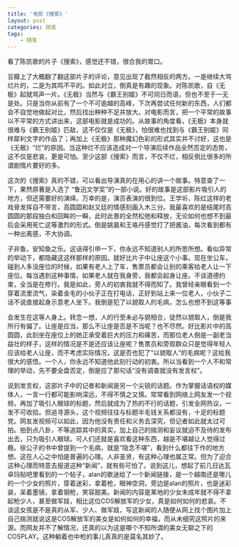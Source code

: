 ```yaml
---
title: '电影《搜索》'
layout: post
categories: 随笔
tags:
    - 随笔
---
```


看了陈凯歌的片子《搜索》，感觉还不错，很合我的胃口。

豆瓣上了大概翻了翻这部片子的评论，意见出现了截然相反的两方。一是继续大骂烂片的，二是为其鸣不平的。如此对立，倒真是有趣的现象。对陈凯歌，自《无极》起就骂声一片。《无极》当然与《霸王别姬》不可同日而语，但也不至于一无是处。只是当你从前有了一个不可逾越的高峰，下次再尝试任何新的东西，人们都会不自觉地做起对比，然后找出种种不足并放大。对电影而言，把一个平常的故事以不平常的方式讲出来，这部电影就是成功的。从故事的角度看，《无极》本身就很难与《霸王别姬》匹敌，这不仅仅是《无极》，怕很难也找到与《霸王别姬》同样犀利文字的作品了；再加上《无极》那种魔幻色彩的形式其实并不讨好，这也是《无极》“烂”的原因。当这种烂不应该造成对一个导演后续作品全然否定的态势，这不仅是悲哀，更是可怕。至少这部《搜索》而言，不仅不烂，相反倒比很多的所谓剧情片要好的多。

这次的《搜索》真的不错，可以看出导演真的在用心的讲一个故事。特意查了一下，果然原著是入选了 “鲁迅文学奖”的一部小说。好的故事是这部影片吸引人的地方，但还需要好的演绎。万幸的是，演员表演的很到位。王学圻、陈红这样的老戏骨发挥自不带言，高圆圆和赵又廷的情感刻画入木三分。我最喜欢的是结尾时高圆圆的那段独白和回眸的一瞬，此时此景的全然松弛和释放，无论如何也想不到最后会采用死亡这等激烈的形式。倒是姚晨和王珞丹感觉打了把酱油，每次看到都有一种出离感，不大协调。

子非鱼，安知鱼之乐。这话得引申一下，你永远不知道别人的所思所想。看似异常的举动下，都隐藏这这样那样的原因。就好比片子中让座这个小事。现在坐公车，碰到人多没座位的时候，如果有老人上了车，售票员都会让别的乘客给老人让一下座位。每当遇到这种事情，如果老人就在我身旁，我都会起身让座。不谈道德约束，全当是在修行。我是如此，旁人的初衷我就不得而知了。我曾经亲眼看到一个穿着流里流气，染着金毛的小伙子正在打电话，正好到站上来一位老人，小伙子二话不说直接起身示意老人坐下。我倒是犯了以貌取人的毛病，怎么也想不到这等事

会发生在这等人身上。转念一想，人的行至未必与貌相合，徒然以貌取人，倒是我所行有偏了。让座是应当，那么不让座是否是不当呢？也不尽然。好比影片中的高圆圆，此刻坐在座位上的她正承受着巨大的压力和痛苦，而那位老人倒是一副老当益壮的样子，这样的情况是不是还应该让座呢？售票员和旁观群众只是觉得年轻人应该给老人让座，而不考虑实际情况，这是否也犯了“以貌取人”的毛病呢？这给我很大的感悟。一个人，你永远不知道他此刻行动的初衷。所以当看到一个人不和常理的举动，先不要全盘否定，倒是应了那句话“没有调查就没有发言权”。

说到发言权，这部片子中的记者和新闻是另一个尖锐的话题。作为掌握话语权的媒体人，一言一行都可能影响深远，不得不慎之又慎。常常看到网络上网友发一个视频，再加了吸引人眼球的标题，然后就成为了热的不行的话题，引发全网热议，一发不可收拾。但追寻源头，这个视频往往与标题半毛钱关系都没有，十足的标题党。网友发视频可以如此，因为他没有责任和义务去深究，但记者如此就太过可拍。拍到点八卦，不等追踪其中的真实，加上自己的揣测和妄议就迫不及待的发布出去，只为吸引人眼球。可人们还就是喜欢看这种东西，越是不堪越让人觉得过瘾。徐公子的书中曾提到一个毛病，就是“隐念不堪”，看到什么都往下作的地方想。这在人心之中怕是普遍的心理。人非圣贤，有这种心理也属正常。但为了迎合这种心理而特意去报道这种“新闻”，就有些可怕了。说到这儿，想起了前几日达瓦卓玛贴吧里看到的一个帖子，alan的歌迷给了一个新闻链接，是一个越南还是哪儿的一个少女的照片，穿着迷彩，拿着枪，眼神空洞，旁边是alan的照片，也是迷彩装，呆着墨镜，拿着钢枪，笑容甜美。新闻的内容是某地的少女未成年就不得不拿起枪少人，甚至做军妓，相比这位COS解放军的少女，真是如何如何的悲哀。不谈这女孩是不是真的从军、少人、做军妓，写这新闻的人随便从网上找个图片加上自己揣测就说这是COS解放军的美女是如何如何的幸福，而从未细究这照片的来源。而网友并不了解情况，还真的以为这是哪个不知所谓的美女无聊之下的COSPLAY。这种躺着也中枪的事儿真真的是莫名其妙了。